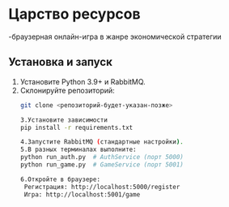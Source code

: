 # Царство ресурсов
-браузерная онлайн-игра в жанре экономической стратегии

## Установка и запуск
1. Установите Python 3.9+ и RabbitMQ.
2. Склонируйте репозиторий:
   ```bash
   git clone <репозиторий-будет-указан-позже>

   3.Установите зависимости
   pip install -r requirements.txt

   4.Запустите RabbitMQ (стандартные настройки).
   5.В разных терминалах выполните:
   python run_auth.py  # AuthService (порт 5000)
   python run_game.py  # GameService (порт 5001)

   6.Откройте в браузере:
    Регистрация: http://localhost:5000/register
    Игра: http://localhost:5001/game